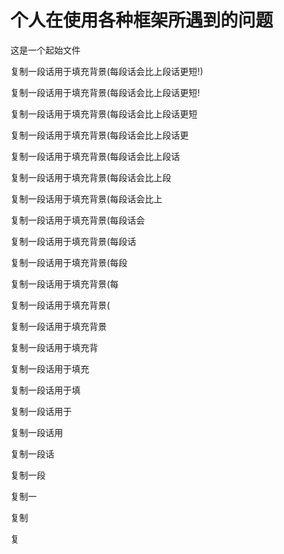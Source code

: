 # 个人在使用各种框架所遇到的问题

这是一个起始文件

复制一段话用于填充背景(每段话会比上段话更短!)

复制一段话用于填充背景(每段话会比上段话更短!

复制一段话用于填充背景(每段话会比上段话更短

复制一段话用于填充背景(每段话会比上段话更

复制一段话用于填充背景(每段话会比上段话

复制一段话用于填充背景(每段话会比上段

复制一段话用于填充背景(每段话会比上

复制一段话用于填充背景(每段话会

复制一段话用于填充背景(每段话

复制一段话用于填充背景(每段

复制一段话用于填充背景(每

复制一段话用于填充背景(

复制一段话用于填充背景

复制一段话用于填充背

复制一段话用于填充

复制一段话用于填

复制一段话用于

复制一段话用

复制一段话

复制一段

复制一

复制

复
